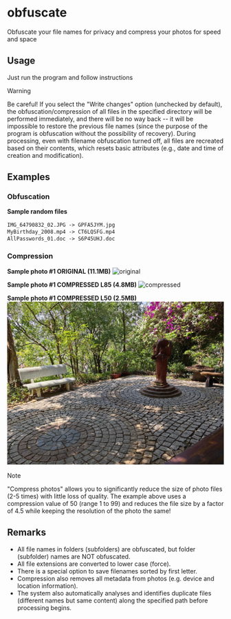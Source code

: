 # obfuscate
 Obfuscate your file names for privacy and compress your photos for speed and space

 ## Usage
 Just run the program and follow instructions
 
 > [!WARNING]
 > Be careful! If you select the "Write changes" option (unchecked by default), the obfuscation/compression of all files in the specified directory will be performed immediately, and there will be no way back -- it will be impossible to restore the previous file names (since the purpose of the program is obfuscation without the possibility of recovery).
 > During processing, even with filename obfuscation turned off, all files are recreated based on their contents, which resets basic attributes (e.g., date and time of creation and modification).

 ## Examples

 ### Obfuscation

 **Sample random files**
 ```
 IMG_64790832_02.JPG -> GPFA5JYM.jpg
 MyBirthday_2008.mp4 -> CT6LQSFG.mp4
 AllPasswords_01.doc -> S6P45UHJ.doc
 ```

 ### Compression

 **Sample photo #1 ORIGINAL (11.1MB)**
 ![original](/images/original.jpg)
 
  **Sample photo #1 COMPRESSED L85 (4.8MB)**
  ![compressed](/images/compressed_85.jpg)
  
  **Sample photo #1 COMPRESSED L50 (2.5MB)**
  ![compressed](/images/compressed_50.jpg)

 > [!NOTE]
 > "Compress photos" allows you to significantly reduce the size of photo files (2-5 times) with little loss of quality. The example above uses a compression value of 50 (range 1 to 99) and reduces the file size by a factor of 4.5 while keeping the resolution of the photo the same!

 ## Remarks
 - All file names in folders (subfolders) are obfuscated, but folder (subfolder) names are NOT obfuscated.
 - All file extensions are converted to lower case (force).
 - There is a special option to save filenames sorted by first letter.
 - Compression also removes all metadata from photos (e.g. device and location information).
 - The system also automatically analyses and identifies duplicate files (different names but same content) along the specified path before processing begins.